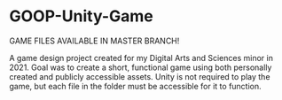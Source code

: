 # GOOP-Unity-Game
GAME FILES AVAILABLE IN MASTER BRANCH! 

A game design project created for my Digital Arts and Sciences minor in 2021. Goal was to create a short, functional game using both personally created and publicly accessible assets.
Unity is not required to play the game, but each file in the folder must be accessible for it to function.

